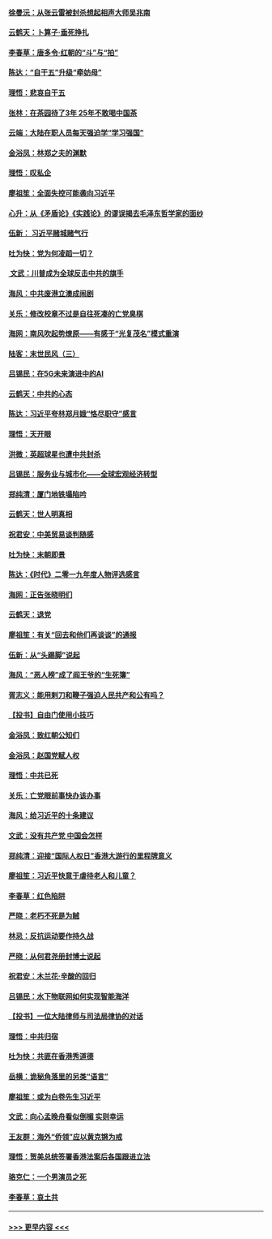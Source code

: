 #### [徐曼沅：从张云雷被封杀想起相声大师吴兆南](../pages/nsc993/n11741816.md?t=12250101) 
#### [云鹤天：卜算子‧垂死挣扎](../pages/nsc993/n11739956.md?t=12250101) 
#### [李春草：唐多令‧红朝的“斗”与“拍”](../pages/nsc993/n11739830.md?t=12250101) 
#### [陈达：“自干五”升级“牵妨母”](../pages/nsc993/n11739724.md?t=12250101) 
#### [理悟：悲哀自干五](../pages/nsc993/n11739547.md?t=12250101) 
#### [张林：在茶园待了3年 25年不敢喝中国茶](../pages/nsc993/n11739240.md?t=12250101) 
#### [云端：大陆在职人员每天强迫学“学习强国”](../pages/nsc993/n11738735.md?t=12250101) 
#### [金浴凤：林郑之夫的渊默](../pages/nsc993/n11737735.md?t=12250101) 
#### [理悟：叹私企](../pages/nsc993/n11737715.md?t=12250101) 
#### [廖祖笙：全面失控可能袭向习近平](../pages/nsc993/n11737704.md?t=12250101) 
#### [心升：从《矛盾论》《实践论》的谬误揭去毛泽东哲学家的面纱](../pages/nsc993/n11736962.md?t=12250101) 
#### [伍新： 习近平赌城赌气行](../pages/nsc993/n11736929.md?t=12250101) 
#### [吐为快：党为何凌蹈一切？](../pages/nsc993/n11736915.md?t=12250101) 
#### [ 文武：川普成为全球反击中共的旗手](../pages/nsc993/n11736882.md?t=12250101) 
#### [海风：中共废港立澳成闹剧](../pages/nsc993/n11735857.md?t=12250101) 
#### [关乐：修改校章不过是自往死凑的亡党臭棋](../pages/nsc993/n11735097.md?t=12250101) 
#### [海网：南风吹起势燎原——有感于“光复茂名”模式重演](../pages/nsc993/n11732308.md?t=12250101) 
#### [陆客：末世民风（三）](../pages/nsc993/n11732211.md?t=12250101) 
#### [吕锡民：在5G未来演进中的AI](../pages/nsc993/n11730010.md?t=12250101) 
#### [云鹤天：中共的心态](../pages/nsc993/n11729906.md?t=12250101) 
#### [陈达：习近平夸林郑月娥“恪尽职守”感言](../pages/nsc993/n11729881.md?t=12250101) 
#### [理悟：天开眼](../pages/nsc993/n11729699.md?t=12250101) 
#### [洪微：英超球星也遭中共封杀](../pages/nsc993/n11727243.md?t=12250101) 
#### [吕锡民：服务业与城市化——全球宏观经济转型](../pages/nsc993/n11725845.md?t=12250101) 
#### [郑纯清：厦门地铁塌陷吟](../pages/nsc993/n11725813.md?t=12250101) 
#### [云鹤天：世人明真相](../pages/nsc993/n11725621.md?t=12250101) 
#### [祝君安：中美贸易谈判随感](../pages/nsc993/n11725609.md?t=12250101) 
#### [吐为快：末朝即景](../pages/nsc993/n11723365.md?t=12250101) 
#### [陈达：《时代》二零一九年度人物评选感言](../pages/nsc993/n11723337.md?t=12250101) 
#### [海网：正告张晓明们](../pages/nsc993/n11723228.md?t=12250101) 
#### [云鹤天：退党](../pages/nsc993/n11723056.md?t=12250101) 
#### [廖祖笙：有关“回去和他们再谈谈”的通报](../pages/nsc993/n11722442.md?t=12250101) 
#### [伍新：从“头踢脚”说起](../pages/nsc993/n11722429.md?t=12250101) 
#### [海风：“恶人榜”成了阎王爷的“生死簿”](../pages/nsc993/n11722272.md?t=12250101) 
#### [胥志义：能用剌刀和鞭子强迫人民共产和公有吗？](../pages/nsc993/n11720569.md?t=12250101) 
#### [【投书】自由门使用小技巧](../pages/nsc993/n11720180.md?t=12250101) 
#### [金浴凤：致红朝公知们](../pages/nsc993/n11720563.md?t=12250101) 
#### [金浴凤：赵国党赋人权](../pages/nsc993/n11720533.md?t=12250101) 
#### [理悟：中共已死](../pages/nsc993/n11720233.md?t=12250101) 
#### [关乐：亡党眼前事快办该办事](../pages/nsc993/n11719160.md?t=12250101) 
#### [海风：给习近平的十条建议](../pages/nsc993/n11717616.md?t=12250101) 
#### [文武：没有共产党 中国会怎样](../pages/nsc993/n11717584.md?t=12250101) 
#### [郑纯清：迎接“国际人权日”香港大游行的里程牌意义](../pages/nsc993/n11717417.md?t=12250101) 
#### [廖祖笙：习近平快意于虐待老人和儿童？](../pages/nsc993/n11715313.md?t=12250101) 
#### [李春草：红色陷阱](../pages/nsc993/n11715029.md?t=12250101) 
#### [严晓：老朽不死是为贼](../pages/nsc993/n11712910.md?t=12250101) 
#### [林忌：反抗运动要作持久战](../pages/nsc993/n11712623.md?t=12250101) 
#### [严晓：从何君尧册封博士说起](../pages/nsc993/n11712465.md?t=12250101) 
#### [祝君安：木兰花·辛酸的回归](../pages/nsc993/n11712381.md?t=12250101) 
#### [吕锡民：水下物联网如何实现智能海洋](../pages/nsc993/n11711158.md?t=12250101) 
#### [【投书】一位大陆律师与司法局律协的对话](../pages/nsc993/n11709675.md?t=12250101) 
#### [理悟：中共归宿](../pages/nsc993/n11710059.md?t=12250101) 
#### [吐为快：共匪在香港秀道德](../pages/nsc993/n11709979.md?t=12250101) 
#### [岳横：诡秘角落里的另类“语言”](../pages/nsc993/n11709792.md?t=12250101) 
#### [廖祖笙：或为白卷先生习近平](../pages/nsc993/n11708330.md?t=12250101) 
#### [文武：向心孟晚舟看似倒楣 实则幸运](../pages/nsc993/n11708236.md?t=12250101) 
#### [王友群：海外“侨领”应以黄克锵为戒](../pages/nsc993/n11706176.md?t=12250101) 
#### [理悟：贺美总统签署香港法案后各国跟进立法](../pages/nsc993/n11706853.md?t=12250101) 
#### [骆克仁：一个男演员之死](../pages/nsc993/n11706677.md?t=12250101) 
#### [李春草：哀土共](../pages/nsc993/n11706255.md?t=12250101) 

----
#### [ >>> 更早内容 <<< ](../indexes/nsc993-earlier.md)
